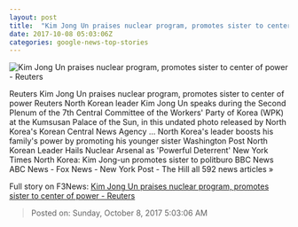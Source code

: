 ```yaml
---
layout: post
title:  "Kim Jong Un praises nuclear program, promotes sister to center of power - Reuters"
date: 2017-10-08 05:03:06Z
categories: google-news-top-stories
---
```


![Kim Jong Un praises nuclear program, promotes sister to center of power - Reuters](https://s4.reutersmedia.net/resources/r/?m=02&d=20171008&t=2&i=1204596417&w=&fh=545px&fw=&ll=&pl=&sq=&r=LYNXMPED9702Z)

Reuters Kim Jong Un praises nuclear program, promotes sister to center of power Reuters North Korean leader Kim Jong Un speaks during the Second Plenum of the 7th Central Committee of the Workers' Party of Korea (WPK) at the Kumsusan Palace of the Sun, in this undated photo released by North Korea's Korean Central News Agency ... North Korea's leader boosts his family's power by promoting his younger sister Washington Post North Korean Leader Hails Nuclear Arsenal as 'Powerful Deterrent' New York Times North Korea: Kim Jong-un promotes sister to politburo BBC News ABC News - Fox News - New York Post - The Hill all 592 news articles »


Full story on F3News: [Kim Jong Un praises nuclear program, promotes sister to center of power - Reuters](http://www.f3nws.com/n/Wj4zQ)

> Posted on: Sunday, October 8, 2017 5:03:06 AM
